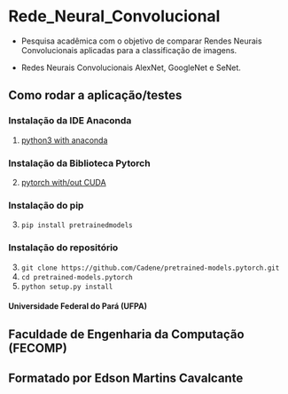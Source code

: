 # Rede_Neural_Convolucional

- Pesquisa acadêmica com o objetivo de comparar Rendes Neurais Convolucionais aplicadas para a classificação de imagens.

- Redes Neurais Convolucionais AlexNet, GoogleNet e SeNet.

## Como rodar a aplicação/testes

### Instalação da IDE Anaconda

1. [python3 with anaconda](https://www.continuum.io/downloads)

###  Instalação da Biblioteca Pytorch

2. [pytorch with/out CUDA](http://pytorch.org)

###  Instalação do pip

3. `pip install pretrainedmodels`

### Instalação do repositório

3. `git clone https://github.com/Cadene/pretrained-models.pytorch.git`
4. `cd pretrained-models.pytorch`
5. `python setup.py install`


#### Universidade Federal do Pará (UFPA)
## Faculdade de Engenharia da Computação (FECOMP)
## Formatado por Edson Martins Cavalcante
    
 
